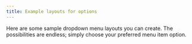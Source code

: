 ```yaml
---
title: Example layouts for options
---
```


Here are some sample dropdown menu layouts you can create. The possibilities are endless; simply choose your preferred menu item option.
